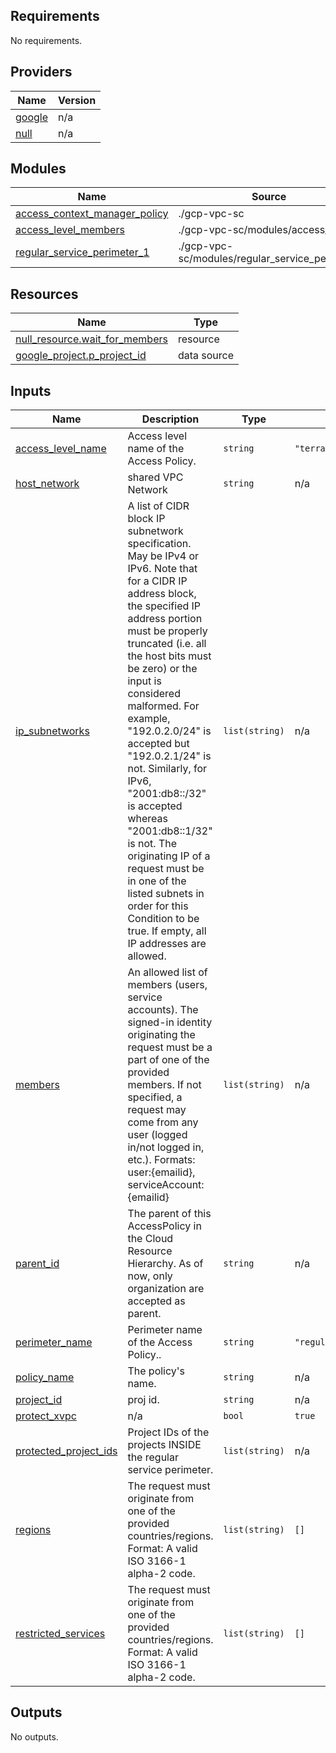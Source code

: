 ## Requirements

No requirements.

## Providers

| Name | Version |
|------|---------|
| <a name="provider_google"></a> [google](#provider\_google) | n/a |
| <a name="provider_null"></a> [null](#provider\_null) | n/a |

## Modules

| Name | Source | Version |
|------|--------|---------|
| <a name="module_access_context_manager_policy"></a> [access\_context\_manager\_policy](#module\_access\_context\_manager\_policy) | ./gcp-vpc-sc | n/a |
| <a name="module_access_level_members"></a> [access\_level\_members](#module\_access\_level\_members) | ./gcp-vpc-sc/modules/access_level | n/a |
| <a name="module_regular_service_perimeter_1"></a> [regular\_service\_perimeter\_1](#module\_regular\_service\_perimeter\_1) | ./gcp-vpc-sc/modules/regular_service_perimeter | n/a |

## Resources

| Name | Type |
|------|------|
| [null_resource.wait_for_members](https://registry.terraform.io/providers/hashicorp/null/latest/docs/resources/resource) | resource |
| [google_project.p_project_id](https://registry.terraform.io/providers/hashicorp/google/latest/docs/data-sources/project) | data source |

## Inputs

| Name | Description | Type | Default | Required |
|------|-------------|------|---------|:--------:|
| <a name="input_access_level_name"></a> [access\_level\_name](#input\_access\_level\_name) | Access level name of the Access Policy. | `string` | `"terraform_members"` | no |
| <a name="input_host_network"></a> [host\_network](#input\_host\_network) | shared VPC Network | `string` | n/a | yes |
| <a name="input_ip_subnetworks"></a> [ip\_subnetworks](#input\_ip\_subnetworks) | A list of CIDR block IP subnetwork specification. May be IPv4 or IPv6. Note that for a CIDR IP address block, the specified IP address portion must be properly truncated (i.e. all the host bits must be zero) or the input is considered malformed. For example, "192.0.2.0/24" is accepted but "192.0.2.1/24" is not. Similarly, for IPv6, "2001:db8::/32" is accepted whereas "2001:db8::1/32" is not. The originating IP of a request must be in one of the listed subnets in order for this Condition to be true. If empty, all IP addresses are allowed. | `list(string)` | n/a | yes |
| <a name="input_members"></a> [members](#input\_members) | An allowed list of members (users, service accounts). The signed-in identity originating the request must be a part of one of the provided members. If not specified, a request may come from any user (logged in/not logged in, etc.). Formats: user:{emailid}, serviceAccount:{emailid} | `list(string)` | n/a | yes |
| <a name="input_parent_id"></a> [parent\_id](#input\_parent\_id) | The parent of this AccessPolicy in the Cloud Resource Hierarchy. As of now, only organization are accepted as parent. | `string` | n/a | yes |
| <a name="input_perimeter_name"></a> [perimeter\_name](#input\_perimeter\_name) | Perimeter name of the Access Policy.. | `string` | `"regular_perimeter_1"` | no |
| <a name="input_policy_name"></a> [policy\_name](#input\_policy\_name) | The policy's name. | `string` | n/a | yes |
| <a name="input_project_id"></a> [project\_id](#input\_project\_id) | proj id. | `string` | n/a | yes |
| <a name="input_protect_xvpc"></a> [protect\_xvpc](#input\_protect\_xvpc) | n/a | `bool` | `true` | no |
| <a name="input_protected_project_ids"></a> [protected\_project\_ids](#input\_protected\_project\_ids) | Project IDs of the projects INSIDE the regular service perimeter. | `list(string)` | n/a | yes |
| <a name="input_regions"></a> [regions](#input\_regions) | The request must originate from one of the provided countries/regions. Format: A valid ISO 3166-1 alpha-2 code. | `list(string)` | `[]` | no |
| <a name="input_restricted_services"></a> [restricted\_services](#input\_restricted\_services) | The request must originate from one of the provided countries/regions. Format: A valid ISO 3166-1 alpha-2 code. | `list(string)` | `[]` | no |

## Outputs

No outputs.
